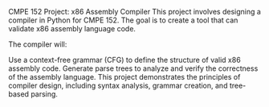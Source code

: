 CMPE 152 Project: x86 Assembly Compiler
This project involves designing a compiler in Python for CMPE 152. The goal is to create a tool that can validate x86 assembly language code.

The compiler will:

Use a context-free grammar (CFG) to define the structure of valid x86 assembly code.
Generate parse trees to analyze and verify the correctness of the assembly language.
This project demonstrates the principles of compiler design, including syntax analysis, grammar creation, and tree-based parsing.
